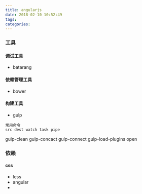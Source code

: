 ```yaml
---
title: angularjs
date: 2018-02-10 10:52:49
tags:
categories:
---
```


### 工具
#### 调试工具
- batarang

#### 依赖管理工具
- bower


#### 构建工具
- gulp
```
常用命令
src dest watch task pipe 
```
gulp-clean gulp-concact gulp-connect gulp-load-plugins open 


### 依赖

#### css
- less
- angular
- 
